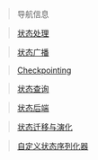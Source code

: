 > 导航信息

> [状态处理](work_with_state.md)

> [状态广播](broadcast_state.md)

> [Checkpointing](checkpointing.md)

> [状态查询](queryable_state.md)

> [状态后端](state_backends.md) 

> [状态迁移与演化](state_schema_evolution.md)

> [自定义状态序列化器](custom_state_serialization.md)

